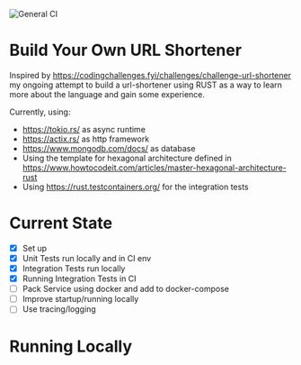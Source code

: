 ![General CI](https://github.com/ferranjr/build-your-own-in-rust/actions/workflows/url-shortener-general.yml/badge.svg)

# Build Your Own URL Shortener
Inspired by https://codingchallenges.fyi/challenges/challenge-url-shortener my ongoing attempt to build a url-shortener using RUST as a way to learn more about the language and gain some experience.

Currently, using:
* https://tokio.rs/ as async runtime
* https://actix.rs/ as http framework
* https://www.mongodb.com/docs/ as database
* Using the template for hexagonal architecture defined in https://www.howtocodeit.com/articles/master-hexagonal-architecture-rust
* Using https://rust.testcontainers.org/ for the integration tests

# Current State
 - [x] Set up
 - [x] Unit Tests run locally and in CI env
 - [X] Integration Tests run locally
 - [X] Running Integration Tests in CI
 - [ ] Pack Service using docker and add to docker-compose
 - [ ] Improve startup/running locally
 - [ ] Use tracing/logging

# Running Locally

